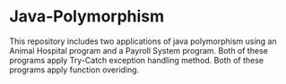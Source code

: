 # Java-Polymorphism
This repository includes two applications of java polymorphism using an Animal Hospital program and a Payroll System program. 
Both of these programs apply Try-Catch exception handling method.
Both of these programs apply function overiding.
